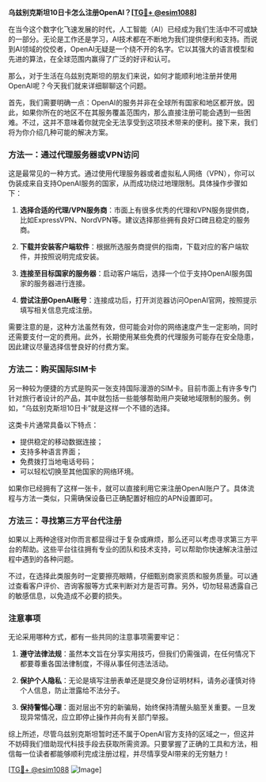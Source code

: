 **乌兹别克斯坦10日卡怎么注册OpenAI？[[TG💪+ @esim1088](https://t.me/s/esim1088)]**

在当今这个数字化飞速发展的时代，人工智能（AI）已经成为我们生活中不可或缺的一部分。无论是工作还是学习，AI技术都在不断地为我们提供便利和支持。而说到AI领域的佼佼者，OpenAI无疑是一个绕不开的名字。它以其强大的语言模型和先进的算法，在全球范围内赢得了广泛的好评和认可。

那么，对于生活在乌兹别克斯坦的朋友们来说，如何才能顺利地注册并使用OpenAI呢？今天我们就来详细聊聊这个问题。

首先，我们需要明确一点：OpenAI的服务并非在全球所有国家和地区都开放。因此，如果你所在的地区不在其服务覆盖范围内，那么直接注册可能会遇到一些困难。不过，这并不意味着你就完全无法享受到这项技术带来的便利。接下来，我们将为你介绍几种可能的解决方案。

### 方法一：通过代理服务器或VPN访问

这是最常见的一种方式。通过使用代理服务器或者虚拟私人网络（VPN），你可以伪装成来自支持OpenAI服务的国家，从而成功绕过地理限制。具体操作步骤如下：

1. **选择合适的代理/VPN服务商**：市面上有很多优秀的代理和VPN服务提供商，比如ExpressVPN、NordVPN等。建议选择那些拥有良好口碑且稳定的服务商。
   
2. **下载并安装客户端软件**：根据所选服务商提供的指南，下载对应的客户端软件，并按照说明完成安装。

3. **连接至目标国家的服务器**：启动客户端后，选择一个位于支持OpenAI服务国家的服务器进行连接。

4. **尝试注册OpenAI账号**：连接成功后，打开浏览器访问OpenAI官网，按照提示填写相关信息完成注册。

需要注意的是，这种方法虽然有效，但可能会对你的网络速度产生一定影响，同时还需要支付一定的费用。此外，长期使用某些免费的代理服务可能存在安全隐患，因此建议尽量选择信誉良好的付费方案。

### 方法二：购买国际SIM卡

另一种较为便捷的方式是购买一张支持国际漫游的SIM卡。目前市面上有许多专门针对旅行者设计的产品，其中就包括一些能够帮助用户突破地域限制的服务。例如，“乌兹别克斯坦10日卡”就是这样一个不错的选择。

这类卡片通常具备以下特点：
- 提供稳定的移动数据连接；
- 支持多种语言界面；
- 免费拨打当地电话号码；
- 可以轻松切换至其他国家的网络环境。

如果你已经拥有了这样一张卡，就可以直接利用它来注册OpenAI账户了。具体流程与方法一类似，只需确保设备已正确配置好相应的APN设置即可。

### 方法三：寻找第三方平台代注册

如果以上两种途径对你而言都显得过于复杂或麻烦，那么还可以考虑寻求第三方平台的帮助。这些平台往往拥有专业的团队和技术支持，可以帮助你快速解决注册过程中遇到的各种问题。

不过，在选择此类服务时一定要擦亮眼睛，仔细甄别商家资质和服务质量。可以通过查看客户评价、咨询客服等方式来判断对方是否可靠。另外，切勿轻易透露自己的敏感信息，以免造成不必要的损失。

### 注意事项

无论采用哪种方式，都有一些共同的注意事项需要牢记：

1. **遵守法律法规**：虽然本文旨在分享实用技巧，但我们仍需强调，在任何情况下都要尊重各国法律制度，不得从事任何违法活动。

2. **保护个人隐私**：无论是填写注册表单还是提交身份证明材料，请务必谨慎对待个人信息，防止泄露给不法分子。

3. **保持警惕心理**：面对层出不穷的新骗局，始终保持清醒头脑至关重要。一旦发现异常情况，应立即停止操作并向有关部门举报。

综上所述，尽管乌兹别克斯坦暂时还不属于OpenAI官方支持的区域之一，但这并不妨碍我们借助现代科技手段去获取所需资源。只要掌握了正确的工具和方法，相信每一位读者都能够顺利完成注册过程，并尽情享受AI带来的无穷魅力！

[[TG💪+ @esim1088](https://t.me/s/esim1088) ![Image](https://i.postimg.cc/4NQfJmqS/Snipaste-2025-05-13-00-14-12.png)]